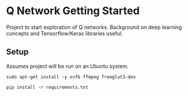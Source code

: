 # Q Network Getting Started

Project to start exploration of Q networks. Background on deep learning concepts and Tensorflow/Keras libraries useful.

## Setup

Assumes project will be run on an Ubuntu system.

```
sudo apt-get install -y xvfb ffmpeg freeglut3-dev
```

```
pip install -r requirements.txt
```
